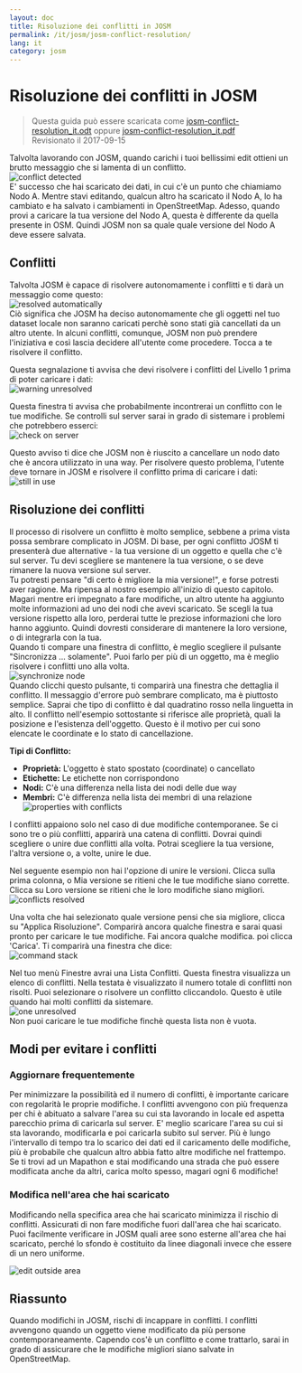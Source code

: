 ```yaml
---
layout: doc
title: Risoluzione dei conflitti in JOSM
permalink: /it/josm/josm-conflict-resolution/
lang: it
category: josm
---
```


Risoluzione dei conflitti in JOSM
====================

> Questa guida può essere scaricata come [josm-conflict-resolution_it.odt](/files/josm-conflict-resolution_it.odt) oppure [josm-conflict-resolution_it.pdf](/files/josm-conflict-resolution_it.pdf)  
> Revisionato il 2017-09-15  

Talvolta lavorando con JOSM, quando carichi i tuoi bellissimi edit ottieni un brutto messaggio che si lamenta di un conflitto.  
![conflict detected][]  
E' successo che hai scaricato dei dati, in cui c'è un punto che chiamiamo Nodo A. Mentre stavi editando, qualcun altro ha scaricato il Nodo A, lo ha cambiato e ha salvato i cambiamenti in OpenStreetMap.  Adesso, quando provi a caricare la tua versione del Nodo A, questa è differente da quella presente in OSM.  Quindi JOSM non sa quale quale versione del Nodo A deve essere salvata.  

Conflitti
----------

Talvolta JOSM è capace di risolvere autonomamente i conflitti e ti darà un messaggio come questo:  
![resolved automatically][]  
Ciò significa che JOSM ha deciso autonomamente che gli oggetti nel tuo dataset locale non saranno caricati perchè sono stati già cancellati da un altro utente. In alcuni conflitti, comunque, JOSM non può prendere l'iniziativa e così lascia decidere all'utente come procedere. Tocca a te risolvere il conflitto.  

Questa segnalazione ti avvisa che devi risolvere i conflitti del Livello 1 prima di poter caricare i dati:  
![warning unresolved][]  

Questa finestra ti avvisa che probabilmente incontrerai un conflitto con le tue modifiche. Se controlli sul server sarai in grado di sistemare i problemi che potrebbero esserci:  
![check on server][]  

Questo avviso ti dice che JOSM non è riuscito a cancellare un nodo dato che è ancora utilizzato in una way. Per risolvere questo problema, l'utente deve tornare in JOSM e risolvere il conflitto prima di caricare i dati:  
![still in use][]  

Risoluzione dei conflitti
--------------------

Il processo di risolvere un conflitto è molto semplice, sebbene a prima vista possa sembrare complicato in JOSM. Di base, per ogni conflitto JOSM ti presenterà due alternative - la tua versione di un oggetto e quella che c'è sul server. Tu devi scegliere se mantenere la tua versione, o se deve rimanere la nuova versione sul server.  
Tu potresti pensare "di certo è migliore la mia versione!", e forse potresti aver ragione. Ma ripensa al nostro esempio all'inizio di questo capitolo. Magari mentre eri impegnato a fare modifiche, un altro utente ha aggiunto molte informazioni ad uno dei nodi che avevi scaricato. Se scegli la tua versione rispetto alla loro, perderai tutte le preziose informazioni che loro hanno aggiunto. Quindi dovresti considerare di mantenere la loro versione, o di integrarla con la tua.  
Quando ti compare una finestra di conflitto, è meglio scegliere il pulsante "Sincronizza ... solamente". Puoi farlo per più di un oggetto, ma è meglio risolvere i conflitti uno alla volta.  
![synchronize node][]  
Quando clicchi questo pulsante, ti comparirà una finestra che dettaglia il conflitto. Il messaggio d'errore può sembrare complicato, ma è piuttosto semplice. Saprai che tipo di conflitto è dal quadratino rosso nella linguetta in alto. Il conflitto nell'esempio sottostante si riferisce alle proprietà, quali la posizione e l'esistenza dell'oggetto. Questo è il motivo per cui sono elencate le coordinate e lo stato di cancellazione.  

**Tipi di Conflitto:**

- **Proprietà:**  L'oggetto è stato spostato (coordinate) o cancellato  
- **Etichette:**  Le etichette non corrispondono  
- **Nodi:**  C'è una differenza nella lista dei nodi delle due way  
- **Membri:**  C'è differenza nella lista dei membri di una relazione  
![properties with conflicts][]  

I conflitti appaiono solo nel caso di due modifiche contemporanee. Se ci sono tre o più conflitti, apparirà una catena di conflitti.  Dovrai quindi scegliere o unire due conflitti alla volta. Potrai scegliere la tua versione, l'altra versione o, a volte, unire le due.  

Nel seguente esempio non hai l'opzione di unire le versioni. Clicca sulla prima colonna, o Mia versione se ritieni che le tue modifiche siano corrette. Clicca su Loro versione se ritieni che le loro modifiche siano migliori.  
![conflicts resolved][]  

Una volta che hai selezionato quale versione pensi che sia migliore, clicca su "Applica Risoluzione". Comparirà ancora qualche finestra e sarai quasi pronto per caricare le tue modifiche. Fai ancora qualche modifica. poi clicca 'Carica'. Ti comparirà una finestra che dice:  
![command stack][]  

Nel tuo menù Finestre avrai una Lista Conflitti. Questa finestra visualizza un elenco di conflitti. Nella testata è visualizzato il numero totale di conflitti non risolti. Puoi selezionare o risolvere un conflitto cliccandolo. Questo è utile quando hai molti conflitti da sistemare.  
![one unresolved][]  
Non puoi caricare le tue modifiche finchè questa lista non è vuota.  

Modi per evitare i conflitti
------------------------

### Aggiornare frequentemente

Per minimizzare la possibilità ed il numero di conflitti, è importante caricare con regolarità le proprie modifiche. I conflitti avvengono con più frequenza per chi è abituato a salvare l'area su cui sta lavorando in locale ed aspetta parecchio prima di caricarla sul server. E' meglio scaricare l'area su cui si sta lavorando, modificarla e poi caricarla subito sul server. Più è lungo i'intervallo di tempo tra lo scarico dei dati ed il caricamento delle modifiche, più è probabile che qualcun altro abbia fatto altre modifiche nel frattempo. Se ti trovi ad un Mapathon e stai modificando una strada che può essere modificata anche da altri, carica molto spesso, magari ogni 6 modifiche!  

### Modifica nell'area che hai scaricato

Modificando nella specifica area che hai scaricato minimizza il rischio di conflitti. Assicurati di non fare modifiche fuori dall'area che hai scaricato. Puoi facilmente verificare in JOSM quali aree sono esterne all'area che hai scaricato, perché lo sfondo è costituito da linee diagonali invece che essere di un nero uniforme.  

![edit outside area][]  

Riassunto
--------
Quando modifichi in JOSM, rischi di incappare in conflitti. I conflitti avvengono quando un oggetto viene modificato da più persone contemporaneamente. Capendo cos'è un conflitto e come trattarlo, sarai in grado di assicurare che le modifiche migliori siano salvate in OpenStreetMap.  


<!-- More stuff, could go into an additional chapter - NON TRADURRE
## Appendice. Conflitti più specifici

### Conflitti fra tag

Se i tag di una versione di un oggetto sono differenti da quelli di
un'altra versione, la finestra dei Conflitti mostra un ![]({{site.baseurl}}/images/intermediate/en_conflict_resolution_image08.png) nella
scheda Tags. Clicca sulla scheda per mostrare una finestra per la risoluzione del conflitto fra
tags.

Sono visibili tre tabelle, da sinistra a destra:

1. Mia versione: mostra i tags della prima versione dell'oggetto parte
    di questo conflitto. Questi sono i tag della versione dell'oggetto memorizzata
    nel data set locale.
2. Versione unita: mostra i tags uniti. Questa tabella è inizialmente
    vuota.  Più conflitti fra tags risolvi più tag verrano
     mostrati in questa tabella.
3. La loro versione: mostra i tag della seconda versione dell'oggetto
    parte di questo conflitto. Questi sono normalmente i tags
    dell'oggetto memorizzato sul server.

Nell'esempio sotto entrambe le versioni hanno un tag "name". I valori nelle
due versioni dell'oggetto sono però differenti e quindi JOSM mostra
la riga con uno sfondo rosso. Il valore della prima versione è
"Secondary School". l'altra versione ha il valore"Elementary
School". Ora devi decidere quali di questi valori vuoi tenere
e quali vuoi scartare.

![]({{site.baseurl}}/images/intermediate/en_conflict_resolution_image07.png)

Cliccca sul valore che vuoi tenere, nell'esempio
quello a sinistra. Se fai doppio clic sul valore o su
![]({{site.baseurl}}/images/intermediate/en_conflict_resolution_image21.png), decidi di tenere il valore e scartare il
valore opposto. La tabella al centro ora mostra il valore da tenere
e il colore di sfondo diventa verde.

![]({{site.baseurl}}/images/intermediate/en_conflict_resolution_image10.png)

Quando il bottone Applica Risoluzione è abilitato puoi rendere attiva la tua scelta.
I valori scelti verranno applicati e la finestra si chiuderà.

![]({{site.baseurl}}/images/intermediate/en_conflict_resolution_image03.png)

## Risolvere le differenze nella lista di nodi di due versioni dello stesso percorso

Se vedi il simbolo ![]({{site.baseurl}}/images/intermediate/en_conflict_resolution_image08.png)nella scheda Nodi devi
risolvere le differenze nella lista dei
[nodi](http://josm.openstreetmap.de/wiki/Help/Concepts/Object)delle due
[ways](http://josm.openstreetmap.de/wiki/Help/Concepts/Object). Ci
sono tre colonne nei rispettivi pannelli (vedi la schermata sotto):

1. la tabella più a sinistra mostra la lista dei nodi della versione locale
    dell'oggetto
2. la tabella a destra mostra la lista dei nodi sul server
    dell'oggetto
3. la tabella al centro mostra la lista dei nodi dei percorsi uniti

Inizialmente la tabella al centro è vuota. Ora devi decidere quali nodi
tenere fra quelli del dataset locale (tabella a sinistra) e quali fra quelli del
dataset del server.

![]({{site.baseurl}}/images/intermediate/en_conflict_resolution_image24.png)

### Procedura standard

La procedura standard per risolvere i conflitti nella lista di nodi di due
[versioni
dello stesso oggetto](http://josm.openstreetmap.de/wiki/Help/Concepts/Object)si articola
in tre passi:

1. Seleziona i nodi da entrambe le versioni dell'oggetto e riordina la lista così ottenuta
    se necessario.
2. Congela la lista risultante dei nodi uniti cliccando sul bottone
    ![]({{site.baseurl}}/images/intermediate/en_conflict_resolution_image16.png). Quando congeli la lista dei nodi uniti
    dici a JOSM che tutti i conflitti nella lista dei nodi sono risolti.
3. Applica la risoluzione

### Un metodo semplice: tieni la lista dei nodi della versione locale dell'oggetto.

Il seguente esempio mostra il metodo di lavoro da seguire quando decidi di tenere tutti i nodi nel medesimo ordine in cui sono nella versione locale dell'oggetto.

- Prima seleziona tutti gli elementi della tabella a sinistra (usando il mouse o 
    premendo Ctrl+A nella tabella)(vedi il prossimo screenshot):

    ![]({{site.baseurl}}/images/intermediate/en_conflict_resolution_image04.png)

- Poi clicca 
    ![]({{site.baseurl}}/images/intermediate/en_conflict_resolution_image19.png)
    per copiare i nodi selezionati nella tabella al centro con i nodi uniti:

    ![]({{site.baseurl}}/images/intermediate/en_conflict_resolution_image01.png)

- Infine premi
    ![]({{site.baseurl}}/images/intermediate/en_conflict_resolution_image16.png)
    per congelare la lista dei nodi uniti risultante:

    ![]({{site.baseurl}}/images/intermediate/en_conflict_resolution_image20.png)

    Il simbolo nella scheda dei nodi ora è cambiato in 
    ![]({{site.baseurl}}/images/intermediate/en_conflict_resolution_image00.png)
    e ora puoi applicare la scelta.

### Supporto per il confronto di liste di nodi

Può essere difficile trovare le differenze nella lista dei nodi di due versioni dello stesso oggetto, in particolare per percorsi con molti nodi.

La finestra dei Conflitti ti supporta nel trovare le differenze. Può confrontare due liste di nodi alla volta ("la mia" lista di nodi, la lista dei nodi unita e la "loro" lista dei nodi) e e può visualizzare le differenze fra loro con specifici colori di sfondo.

Dal seguente combo box puoi selezionare quale coppia di lista di nodi confrontare:

![]({{site.baseurl}}/images/intermediate/en_conflict_resolution_image15.png)

1. La mia con la loro: confronta la tabella di sinistra con quella di destra
    nella finestra Conflitti
2. La mia con quella unita: confronta la tabella a sinistra con quella al centro
    nella finestra Conflitti
3. la loro con quella unita: confronta la tabella al centro con quella a destra.
    nella finestra Conflitti

In funzione della posizione di un nodo nella lista, sono usati differenti colori
per lo sfondo:

1. il nodo è solo in questa lista e non è presente nell'altra
    ![]({{site.baseurl}}/images/intermediate/en_conflict_resolution_image13.png)
2. il nodo è in entrambe le liste, ma in posizioni differenti:
    ![]({{site.baseurl}}/images/intermediate/en_conflict_resolution_image02.png)
3. uno sfondo bianco indica che un nodo è in entrambe le liste nella stessa
    posizione.

    ![]({{site.baseurl}}/images/intermediate/en_conflict_resolution_image17.png)

-->

[conflict detected]: /images/josm/conflict-detected.png
[resolved automatically]: /images/josm/resolved-automatically.png
[warning unresolved]: /images/josm/warning-unresolved.png
[check on server]: /images/josm/check-on-server.png
[still in use]: /images/josm/still-in-use.png
[synchronize node]: /images/josm/synchronize-node.png
[properties with conflicts]: /images/josm/properties-with-conflicts.png
[conflicts resolved]: /images/josm/conflicts-resolved.png
[synchronize node]: /images/josm/synchronize-node.png
[command stack]: /images/josm/command-stack.png
[one unresolved]: /images/josm/one-unresolved.png
[edit outside area]: /images/josm/edit-outside-area.png